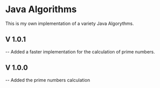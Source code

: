 Java Algorithms
=============

 This is my own implementation of a variety Java Algorythms.

 V 1.0.1
-----------
-- Added a faster implementation for the calculation of prime numbers.

 V 1.0.0
-----------
-- Added the prime numbers calculation